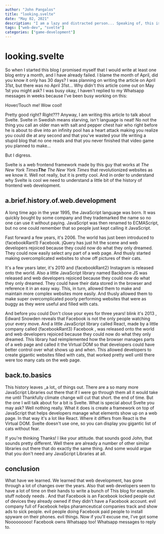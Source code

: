 ```yaml
---
author: "John Pangalos"
title: "looking.svelte"
date: "May 02, 2021"
description: "I am a lazy and distracted person... Speaking of, this is another post about the history of web-dev and why the JavaScript framework Svelte is interesting."
tags: ["web-dev", "svelte"]
categories: ["game-development"]
---
```


<script context="module">
  import Tooltip from "../../components/Tooltip.svelte";
  import Link from "../../components/Link.svelte";
  import NerdAlert from "../../components/NerdAlert.svelte";
  let facebookRant1 = `
Facebook, FACEBOOK! Don't get me started on Facebook.
You got ten hours. Good. Wait how long should these tooltips be?
Doesn't matter it's tirade time! Come all and listen to this incredible
build up that I'm creating. You ready? Okay, here goes. Facebook sucks!
Nailed it.`
  let facebookRant2=`
INSTAGRAM IS FACEBOOK! Wake up people! Facebook bought Instagram and
now they own your soul! Also Facebook is faked the moon landing and
shot JFK from the grassy knoll. Mark Zuckerberg is Luke Skywalkers'
real father and mother. Don't be fooled!`
  let facebookRant3 = `Holy Mother of God! We can't get away from them, they're god damn everywhere. Noooooo!!!`
</script>

# looking.svelte

So when I started this blog I promised myself that I would write at least one
blog entry a month, and I have already failed. I blame the month of April, did
you know it only has 30 days? I was planning on writing the article on April
31st, but there was no April 31st... Why didn't this article come out on May 1st
you might ask? I was busy okay, I haven't replied to my Whatsapp messages in
weeks because I've been busy working on this:

<div class="text-center">
  <Tooltip>
    <span slot="main">Hover/Touch me!</span>
    <span slot="hover">Wow cool!</span>
  </Tooltip>
</div>

<p>
Pretty good 
<Tooltip>
<span slot="main">right?</span>
<span slot="hover">Right???</span>
</Tooltip>
Anyway, I am writing this article to talk about
<Tooltip>
<span slot="main">Svelte.</span>
<span slot="hover">Svelte in Swedish means starving, isn't language is neat!</span>
</Tooltip>
No not the thing you call an older man with salt and pepper chest hair who right
before he is about to dive into an infinity pool has a heart attack making you
realize you could die at any second and that you've wasted your life writing a
stupid blog that no one reads and that you never finished that video game you
planned to make...
</p>

But I digress.

<Link to="https://svelte.dev">Svelte</Link> is a web frontend
framework made by this guy that works at
<Tooltip><span slot="main"><i>The New York Times</i></span><span slot="hover"><i><b>The</b> The New York Times</i></span></Tooltip>
that revolutionized websites as we know it. Well not really, but it is pretty
cool. And in order to understand why Svelte is cool we need to understand a
little bit of the history of frontend web development.

<NerdAlert />

## a.<wbr>brief.<wbr>history.<wbr>of.<wbr>web.<wbr>development

A long time ago in the year 1995, the JavaScript language was born. It was
quickly <Link to="https://dev.to/theoutlander/oracle-owns-the-trademark-to-javascript-1fil">bought by some company</Link>
and they trademarked the name so no one can use it without
paying. JavaScript was then renamed to <Link to="https://en.wikipedia.org/wiki/ECMAScript">ECMAScript</Link>,
but no one could remember that so people just kept calling it JavaScript.

<p>
Fast forward a few years, it's 2006. The world has just been introduced to
<Tooltip>
<span slot="hover">{facebookRant1}</span>
<span slot="main">Facebook.</span>
</Tooltip>
<Link to="https://jquery.com">jQuery</Link> has just hit the scene
and web developers rejoiced because they could now do what they only dreamed.
They could now easily select any part of a web page. And thusly started making
overcomplicated websites to show off pictures of their cats.
</p>

<p>
It's a few years later, it's 2010 and 
<Tooltip>
<span slot="hover">{facebookRant2}</span>
<span slot="main">Instagram</span>
</Tooltip>
is released onto the world. Also a little JavaScript library named
<Link to="https://backbonejs.org/" >Backbone JS</Link> was released and
web developers rejoiced because they could now do what they only dreamed. They
could have their data stored in the browser and reference it in an easy way.
This, in turn, allowed them to make and maintain more complex websites more
easily. And thusly allowed them to make super overcomplicated poorly performing
websites that were as buggy as they were useful and filled with cats.
</p>

<p>
And before you could
<Tooltip>
<span slot="hover">Don't close your eyes for three years!</span>
<span slot="main">blink it's 2013</span>
</Tooltip>,
Edward Snowden reveals that Facebook is not the only people watching your every
move. And a little JavaScript library called <Link to="https://reactjs.org/">React</Link>, made by a little
company called
<Tooltip>
<span slot="hover">{facebookRant3}</span>
<span slot="main">Facebook</span>
</Tooltip>,
was released onto the world and web developers rejoiced because they could now
do what they only dreamed. This library had reimplemented how the browser
manages parts of a web page and called it the Virtual DOM so that developers
could have better control over what shows up and when. This allowed developers
to create gigantic websites filled with cats, that worked pretty well until
there were too many cats on the web page.
</p>

## back.to.basics

<p>
This history leaves _a lot_ of things out. There are a so many more JavaScript
Libraries out there that if I were go through them all it would take me
until
<Tooltip>
<span slot="hover">Thankfully climate change will cut that short.</span>
<span slot="main">the end of time.</span>
</Tooltip>
But the one I will talk about for a bit is Svelte. What is special about Svelte
you may ask? Well nothing really. What it does is create a framework on top of
JavaScript that helps developers manage what elements show up on a web page. In
that way it's a lot like React. Where it differs from React is the Virtual DOM.
Svelte doesn't use one, so you can display you gigantic <Link to="https://cats.pangalos.dev">list of cats</Link> without
fear.
</p>

<p>
If you're thinking
<Tooltip>
<span slot="hover">Thanks! I like your attitude.</span>
<span slot="main">that sounds good John,</span>
</Tooltip>
that sounds pretty different. Well there are already a number of other similar
libraries out there that do exactly the same thing. And some would argue that
you don't need any JavaScript Libraries at all.
</p>

## conclusion

<p>
What have we learned. We learned that web development, has gone through a lot of
changes over the years. Also that web developers seem to have a lot of time on
their hands to write a bunch of
<Tooltip>
<span slot="hover">This blog for example.</span>
<span slot="main">stuff nobody needs</span>
</Tooltip>.
And that Facebook is an
<Tooltip to="https://www.oculus.com/blog/a-single-way-to-log-into-oculus-and-unlock-social-features/">
<span slot="hover">Facebook locked people out of devices they already owned if they didn't have a Facebook account.</span>
<span slot="main">
evil
</span>
</Tooltip>
company full of
<Tooltip to="https://themarkup.org/citizen-browser/2021/05/06/how-big-pharma-finds-sick-users-on-facebook">
<span slot="hover">Facebook helps pharamceutical companies track and show ads to sick people.</span>
<span slot="main">
evil
</span>
</Tooltip>
people doing
<Tooltip to="https://techcrunch.com/2019/01/29/facebook-project-atlas">
<span slot="hover">Facebook paid people to install spyware on their phones.</span>
<span slot="main">
evil
</span>
</Tooltip>
things. Now if you'll excuse me, I've got some
<Tooltip to="https://arstechnica.com/tech-policy/2021/01/whatsapp-users-must-share-their-data-with-facebook-or-stop-using-the-app/">
<span slot="hover">Nooooooooo! Facebook owns Whatsapp too!</span>
<span slot="main">
Whatsapp
</span>
</Tooltip>
messages to reply to.
</p>
